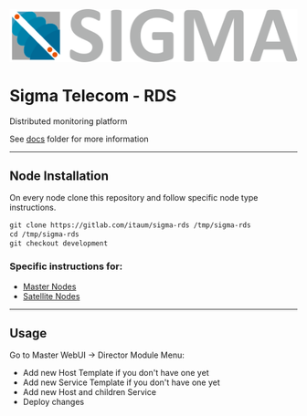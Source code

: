 ![Sigma Telecom](/docs/logo-sigma.svg)

# Sigma Telecom - RDS

Distributed monitoring platform

See [docs](/docs) folder for more information

---

## Node Installation

On every node clone this repository and follow specific node type instructions.

```
git clone https://gitlab.com/itaum/sigma-rds /tmp/sigma-rds
cd /tmp/sigma-rds
git checkout development
```

### Specific instructions for:

- [Master Nodes](docs/setup_master_debian.md)
- [Satellite Nodes](docs/setup_satellite_debian.md)

---

## Usage

Go to Master WebUI -> Director Module Menu:

- Add new Host Template if you don't have one yet
- Add new Service Template if you don't have one yet
- Add new Host and children Service
- Deploy changes
